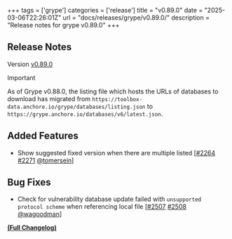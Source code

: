 +++
tags = ['grype']
categories = ['release']
title = "v0.89.0"
date = "2025-03-06T22:26:01Z"
url = "docs/releases/grype/v0.89.0/"
description = "Release notes for grype v0.89.0"
+++

## Release Notes

Version [v0.89.0](https://github.com/anchore/grype/releases/tag/v0.89.0)

> [!IMPORTANT]
> As of Grype v0.88.0, the listing file which hosts the URLs of databases to download has migrated from `https://toolbox-data.anchore.io/grype/databases/listing.json` to `https://grype.anchore.io/databases/v6/latest.json`. 

## Added Features

- Show suggested fixed version when there are multiple listed [[#2264](https://github.com/anchore/grype/issues/2264) [#2271](https://github.com/anchore/grype/pull/2271) [@tomersein](https://github.com/tomersein)]

## Bug Fixes

- Check for vulnerability database update failed with `unsupported protocol scheme` when referencing local file [[#2507](https://github.com/anchore/grype/issues/2507) [#2508](https://github.com/anchore/grype/pull/2508) [@wagoodman](https://github.com/wagoodman)]

**[(Full Changelog)](https://github.com/anchore/grype/compare/v0.88.0...v0.89.0)**
